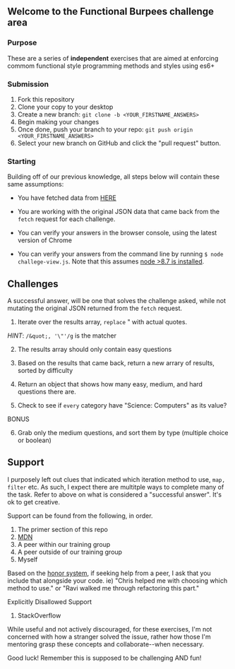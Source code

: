 ## Welcome to the Functional Burpees challenge area

### Purpose

These are a series of **independent** exercises that are aimed at enforcing commom functional style programming methods and styles using es6+

### Submission

1. Fork this repository
2. Clone your copy to your desktop
3. Create a new branch: `git clone -b <YOUR_FIRSTNAME_ANSWERS>`
4. Begin making your changes
5. Once done, push your branch to your repo: `git push origin <YOUR_FIRSTNAME_ANSWERS>`
6. Select your new branch on GitHub and click the "pull request" button.

### Starting

  Building off of our previous knowledge, all steps below will contain these same assumptions:

  * You have fetched data from [HERE](https://opentdb.com/api.php?amount=10&category=18)

  * You are working with the original JSON data that came back from the `fetch` request for each challenge.

  * You can verify your answers in the browser console, using the latest version of Chrome

  * You can verify your answers from the command line by running `$ node challege-view.js`.  Note that this assumes [node >8.7 is installed](https://nodejs.org/en/).


## Challenges

A successful answer, will be one that solves the challenge asked, while not mutating the original JSON returned from the `fetch` request.

1. Iterate over the results array, `replace` &quot; with actual quotes. 

  _HINT_: `/&quot;, '\"'/g` is the matcher

2. The results array should only contain easy questions

3. Based on the results that came back, return a new arrary of results, sorted by difficulty

4. Return an object that shows how many easy, medium, and hard questions there are.

5. Check to see if `every` category have "Science: Computers" as its value?

BONUS

6. Grab only the medium questions, and sort them by type (multiple choice or boolean)

## Support

I purposely left out clues that indicated which iteration method to use, `map, filter` etc.  As such, I expect there are multitple ways to complete many of the task. Refer to above on what is considered a "successful answer". It's ok to get creative.

Support can be found from the following, in order.

1. The primer section of this repo
2. [MDN](https://developer.mozilla.org/en-US/)
3. A peer within our training group
4. A peer outside of our training group
5. Myself

Based on the [honor system](https://en.wikipedia.org/wiki/Honor_system), if seeking help from a peer, I ask that you include that alongside your code.
ie) "Chris helped me with choosing which method to use." or "Ravi walked me through refactoring this part."

Explicitly Disallowed Support

1. StackOverflow

While useful and not actively discouraged, for these exercises, I'm not concerned with how a stranger solved the issue, rather how those I'm mentoring grasp these concepts and collaborate--when necessary. 

Good luck! Remember this is supposed to be challenging AND fun! 